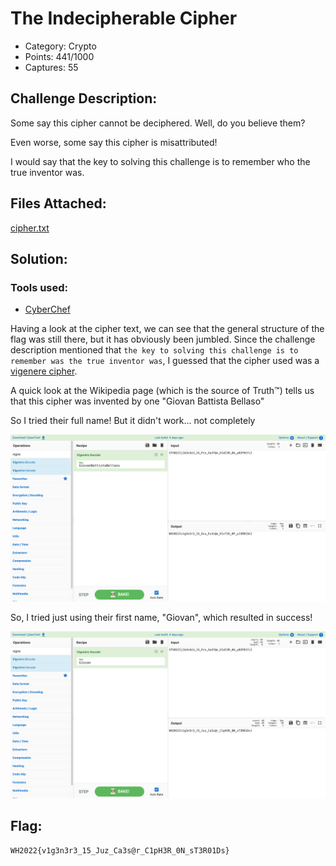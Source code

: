 # The Indecipherable Cipher 

- Category: Crypto
- Points: 441/1000
- Captures: 55

## Challenge Description:
Some say this cipher cannot be deciphered. Well, do you believe them?

Even worse, some say this cipher is misattributed!

I would say that the key to solving this challenge is to remember who the true inventor was.

## Files Attached:
[cipher.txt](cipher.txt)

## Solution:

### Tools used:
- [CyberChef](gchq.github.io/CyberChef)

Having a look at the cipher text, we can see that the general structure of the flag was still there, but it has obviously been jumbled. Since the challenge description mentioned that `the key to solving this challenge is to remember was the true inventor was`, I guessed that the cipher used was a [vigenere cipher](https://en.wikipedia.org/wiki/Vigen%C3%A8re_cipher).

A quick look at the Wikipedia page (which is the source of Truth™) tells us that this cipher was invented by one "Giovan Battista Bellaso"

So I tried their full name! But it didn't work... not completely

![](wrongkey.png)

So, I tried just using their first name, "Giovan", which resulted in success!

![](rightkey.png)

## Flag:
```
WH2022{v1g3n3r3_15_Juz_Ca3s@r_C1pH3R_0N_sT3R01Ds}
```